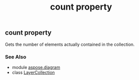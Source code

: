 ﻿---
title: count property
second_title: Aspose.Diagram for Python via .NET API References
description: 
type: docs
weight: 70
url: /python-net/aspose.diagram/layercollection/count/
is_root: false
---

## count property


Gets the number of elements actually contained in the collection.

### See Also
* module [aspose.diagram](../../)
* class [LayerCollection](/diagram/python-net/aspose.diagram/layercollection)
